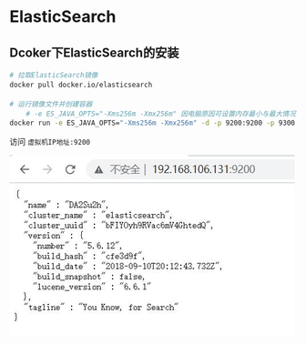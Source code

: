 # ElasticSearch



## Dcoker下ElasticSearch的安装

```bash
# 拉取ElasticSearch镜像
docker pull docker.io/elasticsearch

# 运行镜像文件并创建容器
	# -e ES_JAVA_OPTS="-Xms256m -Xmx256m" 因电脑原因可设置内存最小与最大情况
docker run -e ES_JAVA_OPTS="-Xms256m -Xmx256m" -d -p 9200:9200 -p 9300:9300 --name ES01 5acf0e8da90b
```

访问 `虚拟机IP地址:9200`

![](image/1.jpg)

